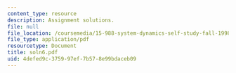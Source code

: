 ```yaml
---
content_type: resource
description: Assignment solutions.
file: null
file_location: /coursemedia/15-988-system-dynamics-self-study-fall-1998-spring-1999/4defed9c375997ef7b578e99bdaceb09_soln6.pdf
file_type: application/pdf
resourcetype: Document
title: soln6.pdf
uid: 4defed9c-3759-97ef-7b57-8e99bdaceb09
---
```

